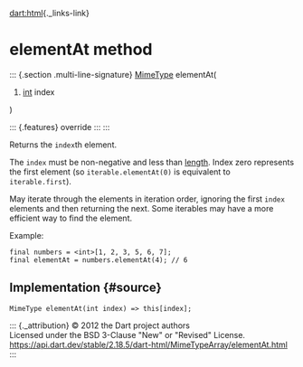 [dart:html](../../dart-html/dart-html-library){._links-link}

elementAt method
================

::: {.section .multi-line-signature}
[MimeType](../mimetype-class) elementAt(

1.  [int](../../dart-core/int-class) index

)

::: {.features}
override
:::
:::

Returns the `index`th element.

The `index` must be non-negative and less than [length](length). Index
zero represents the first element (so `iterable.elementAt(0)` is
equivalent to `iterable.first`).

May iterate through the elements in iteration order, ignoring the first
`index` elements and then returning the next. Some iterables may have a
more efficient way to find the element.

Example:

``` {.language-dart data-language="dart"}
final numbers = <int>[1, 2, 3, 5, 6, 7];
final elementAt = numbers.elementAt(4); // 6
```

Implementation {#source}
--------------

``` {.language-dart data-language="dart"}
MimeType elementAt(int index) => this[index];
```

::: {._attribution}
© 2012 the Dart project authors\
Licensed under the BSD 3-Clause \"New\" or \"Revised\" License.\
<https://api.dart.dev/stable/2.18.5/dart-html/MimeTypeArray/elementAt.html>
:::
